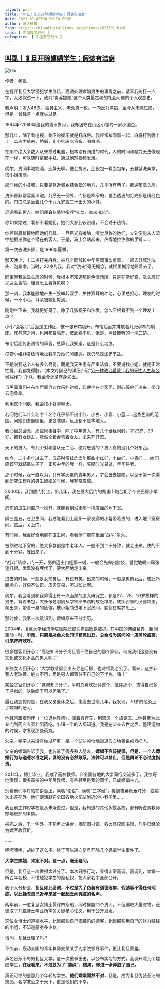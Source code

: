 ```yaml
---
layout: post
title: "叫虱｜复旦开除嫖娼学生：假装有洁癖"
date: 2021-10-02T08:50:50.000Z
author: 乌合麒麟
from: https://chinadigitaltimes.net/chinese/671591.html
tags: [ 中国数字时代 ]
categories: [ 中国数字时代 ]
---
```

<!--1633164650000-->
[叫虱｜复旦开除嫖娼学生：假装有洁癖](https://chinadigitaltimes.net/chinese/671591.html)
------

<div>
<p><img src="https://chinadigitaltimes.net/chinese/files/2021/10/image-1633164504061.png" alt="file" /></p><p>作者：老虱</p><p>在批评复旦大学侵犯学生隐私，高调处理嫖娼男生的事情之前，请容我先打一点字，大致叙述一下，我对“卖淫嫖娼”这个人类最古老的社会问题的个人观念史。</p><p>我声明：本人48岁，独身主义，老处男一枚。一向反对嫖娼，至今从未嫖过娼，但是，曾经差一点就失过足。</p><p>1994年-2000年是我的青葱岁月，我却困守在山区小镇的一家小国企。</p><p>那几年，除了看电视，剩下的娱乐就是打麻将。我经常和同事一起，麻将打到晚上十一二点才结束，然后，到小吃店吃宵夜、喝白酒。</p><p>在那个绝大多数人从未摸过电脑，根本没有网络的时代，人的时间和精力无法像现在一样，可以随时拿起手机，通过刷短视频发泄。</p><p>偶尔，男同事喝完酒，还嫌无聊，便会提议，连夜包一辆面包车，去县城洗桑拿，找小姐按摩。</p><p>那时候的小县城，只要是靠近城乡结合部的地方，几乎所有巷子，都遍布洗头房。</p><p>洗头房非常容易识别。几乎无一例外，门都是窄窄的，里面透出的灯光都是粉红色的。门口总是坐着几个十八九岁或二十出头的小妹。</p><p>远远看到男人，她们便会热情地招呼“先生，进来洗头”。</p><p>你如果路过，看都不看她们，她们大都比较识趣，不会过于热情。</p><p>你若贼眉鼠眼地瞄她们几眼，一旦目光有接触，嗅觉灵敏的她们，立刻便能从人流中挖掘出你这个潜在的客人。于是，马上会站起来，热情地拉住你的手臂&#8230;&#8230;</p><p>第一次去洗头房，是1996年夏季。</p><p>那天晚上，十二点打完麻将，被几个同龄和中年男同事怂恿着，一起去县城洗洗头、泡桑拿。当时，22岁的我，我对“洗头”毫无概念，就稀里糊涂地跟着去了。</p><p>同事带我进洗头房的时候，我根本不知道那是色情场所。只是非常好奇，洗头房灯光这么昏暗，理发怎么看得见啊？</p><p>那一刻，我本能般地产生一股举起双手、护住双耳的冲动，心里总担心，理发的时候，一不小心，耳朵被她们剪到。</p><p>刚刚坐下来，我就更好奇了。除了几张椅子和沙发，怎么压根看不到一个理发工具？</p><p>小小“会客厅”后面是工作区，被一张布帘隔开。布帘后面并排放着几张窄窄的躺床。床与床之间，也用布帘隔开，彼此看不见，但是，声音能听的一清二楚。</p><p>布帘后面传出调情的声音，总算让我知道，这是什么地方。</p><p>尽管小姐非常热情地拉我享受她们的服务，我仍然是坐怀不乱。</p><p>不是说我这个人有多么高尚，而是我天生患有严重洁癖。不要说找小姐，就是正常性爱，我都觉得脏。（本文对自己的详细介绍“<a href="http://mp.weixin.qq.com/s?__biz=MzIzNDgwMjc5NQ==&amp;mid=2247489708&amp;idx=1&amp;sn=c7f01708e5ff543934171702d5b73f41&amp;chksm=e8f183a8df860abe374abed6847088b1e2de905c12d8f1584980d441938996660261feb4829c&amp;scene=21#wechat_redirect">另一种政治启蒙：我的无性人生与公号写作</a>”）所以，我至今还是守身如玉。</p><p>当男同事们在布帘后面寻欢作乐的时候，我便坐在会客厅，耐心等他们出来，带我去泡桑拿。</p><p>利用这个间歇，我会找小姐聊聊天。</p><p>若问她们叫什么名字？名字几乎都不出小红、小白、小青、小蓝&#8230;&#8230;这些色谱的范围。问她们来自哪里，更是瞎编，反正都不是本地人。</p><p>我心里总会想，那些同事当中，除了中年男人，有几个跟我同龄，才22岁、23岁，都有女朋友，竟然全都会背着女友，出来开开荤。</p><p>天下的男人，有几个对老婆从无二心、绝对忠诚的？男人真的没几个好东西。</p><p>如今，二十多年过去了，我还时常挂念当年那些小红们、小白们、小青们&#8230;&#8230;她们应该早就结婚生子了，正和中年的我一样，哀叹时光易逝，年华易老。</p><p>那个时候，我一直以为，只有学历低的青年男人，才会出去嫖娼，以至于第一次看到研究生模样的男生嫖娼的时候，我非常震惊。</p><p>2000年，我到厦门打工。那几年，我在厦大后门的胡里山炮台租了个农民房小单间。</p><p>房东的卫生间窗户一推开，就能看到沿街那一排店面的地下室。</p><p>隔三差五，在卫生间，我总能看到上面那一家发廊的小姐带着男的，进入地下室房间。然后，关上门。</p><p>有时候，我会好奇地躲在卫生间，看看他们能在里面“战斗”多久。</p><p>被领进地下室的，绝大多数都是中老年人。一般不到二十分钟，就会出来。快的不到十分钟，就出来了。</p><p>“战斗”结束，门一开，男的迈出门槛那一刻，一般会先伸出脑袋，警觉地朝四周张望几眼。发现没有埋伏了，便大胆地走出来。</p><p>进去的时候，一般是女前男后，有说有笑。出来的时候，一般是男前女后，彼此冷面冷心，好像不认识。皮肉交易，不过如此啊。</p><p>偶尔，我会看到和我算得上有一点面熟的厦大研究生，都是27、28、29岁模样的男生，背着书包，大多像是刚刚从学校图书馆的故纸堆里，或实验室的仪器堆里，爬出来，带着一身的疲倦，被小姐领进地下室房间，躺倒在席梦思上。</p><p>那时候，我第一次意识到，嫖娼原来不分学历。</p><p>2004年，复旦大学经济学院陆院长屡次嫖娼败露被抓。在中国的网络世界，新闻轰动一时。<strong>毕竟，只要是社会文化知识精英出丑，总会成为民间的一道舆论盛宴，引来阵阵欢呼。</strong></p><p>很多嫖客们开心：“高级知识分子尚且管不住自己的那个家伙，何况我们这些没有文化或文化不高的男人呢？”</p><p>某些女人们开心：“大学教授都会出去寻花问柳，也难怪我老公了。看来，这并非我人老珠黄、魅力不再，而是男人都管住不自己的下半身。嗨！”</p><p>某些贪官们开心：“这帮知识分子，平时总喜欢批评这个，批评那个，搞得自己多干净似的。以后终于可以闭嘴了。”</p><p>最让我震惊的是，在我父亲退休之后，患癌去世前几年，我发现，70岁的他染上了嫖娼的恶习。</p><p>他经常跟着同伴（一位退休教师），骑着自行车，到郊区一个旅馆去&#8230;..他甚至为此专门到药店去买壮阳药吃，小镇一半的人都知道。我是在父亲去世之后，整理遗物的时候，才发现那些药丸。</p><p>父亲一辈子从来没有做过坏事，是一个公认的地地道道的心地善良的老好人。</p><p>父亲的嫖娼告诉了我，也告诉了很多熟人朋友，<strong>嫖娼不应该提倡，但是，一个人嫖娼行为与道德水准之间，真的没有必然联系。法律可以禁止，但是舆论不必过度指责。</strong></p><p>2014年，博士毕业，我成了高校教师。和全国各地的大学同行交流多了，我惊讶地发现，很多高校的中年男教师，有些甚至是我的同学，已成嫖娼主力。</p><p>别看他们平时站在讲台上，满嘴“论语”、满嘴“三字经”，每到夜幕低垂时分，或每次出差在外，他们便活跃在全国各地火车站附近的小巷子里&#8230;..</p><p>我目前工作的学校是从未听说过，但是，我知道的其他多数高校，都有听说男教师嫖娼被抓的事情。</p><p>被抓之后，无一例外，不能再上讲台，发配图书馆。各大高校图书馆，几乎已经沦为嫖客收容所。</p><p>&#8230;&#8230;</p><p>啰啰嗦嗦，胡扯了这么多，终于可以转向复旦开除几个嫖娼学生事件了。</p><p><strong>大学生嫖娼，肯定不对。这一点，毫无疑问。</strong></p><p>但是，复旦这一次做得太过分了。本次开除行动，显得非常高调。高调到，堂堂一所百年名校，不惜触犯学生的隐私权，把人家名字全部公开。</p><p>我个人分析是，<strong>复旦如此高调，不过是为了伪装有道德洁癖，假装容不得任何瑕疵，以此挽救自己近年来被一起起丑闻弄脏的名声。</strong></p><p>两年前，一位复旦女博士脚踩四条船，同时劈腿四个男人，不但骗取大量财物，还骗取了几篇博士毕业所需的关键核心论文，用于公开发表。</p><p>这位女博士的道德水平，比起那些自己掏腰包的嫖客，比起那些用自己的体力赚钱的小姐，不知道恶劣多少倍。</p><p>请问，复旦处理了吗？</p><p>不久前，轰动全国的青年教师姜某某手刃学院领导事件，更让复旦蒙羞。</p><p>声名日渐不彰的复旦大学，这一次重拳出击，以公布实名的方式，高调开除几个嫖娼学生<strong>，在我看来，不过是为了“装纯”，结果，却进一步弄脏了自己。</strong></p><p>真正可怜的是那几个年轻的学生。<strong>他们嫖娼固然不对</strong>，但是，成为复旦伪装圣洁的祭品，名字被公之于天下，更是他们的不幸。</p>
</div>
